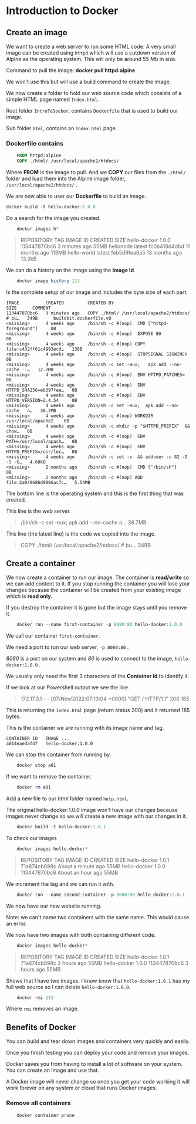 # Introduction to Docker

## Create an image

We want to create a web server to run some HTML code. A very small image can be created using ``httpd`` which will use a cutdown version of Alpine as the operating system. This will only be around 55 Mb in size.

Command to pull the image: **docker pull httpd:alpine** .

We won't use this but will use a build command to create the image.

We now create a folder to hold our web source code which consists of a simple HTML page named ``Index.html``.

Root folder ``IntroToDocker``, contains ``Dockerfile`` that is used to build our image.

Sub folder ``html``, contains an ``Index.html`` page.

### Dockerfile contains

```dockerfile
	FROM httpd:alpine
	COPY ./html/ /usr/local/apache2/htdocs/
```

Where **FROM** is the image to pull.
And we **COPY** our files from the ``./html/`` folder and load them into the Alpine image folder, ``/usr/local/apache2/htdocs/`` .

We are now able to user our **Dockerfile** to build an image.

```powershell
docker build -t hello-docker:1.0.0 .
```

Do a search for the image you created.

```powershell
	docker images h*
```

> REPOSITORY     TAG       IMAGE ID       CREATED         SIZE
> hello-docker   1.0.0     113447870bc6   3 minutes ago   55MB
> hellonode      latest    fc0b418d4dbd   11 months ago   113MB
> hello-world    latest    feb5d9fea6a5   13 months ago   13.3kB

We can do a history on the image using the **Image Id**.

```powershell
	docker image history 113
```

Is the complete setup of our image and includes the byte size of each part.

```text
IMAGE          CREATED         CREATED BY                                      SIZE      COMMENT
113447870bc6   3 minutes ago   COPY ./html/ /usr/local/apache2/htdocs/ # bu…   349B      buildkit.dockerfile.v0
<missing>      4 weeks ago     /bin/sh -c #(nop)  CMD ["httpd-foreground"]     0B
<missing>      4 weeks ago     /bin/sh -c #(nop)  EXPOSE 80                    0B
<missing>      4 weeks ago     /bin/sh -c #(nop) COPY file:c432ff61c4993ecd…   138B
<missing>      4 weeks ago     /bin/sh -c #(nop)  STOPSIGNAL SIGWINCH          0B
<missing>      4 weeks ago     /bin/sh -c set -eux;   apk add --no-cache --…   12.7MB
<missing>      4 weeks ago     /bin/sh -c #(nop)  ENV HTTPD_PATCHES=           0B
<missing>      4 weeks ago     /bin/sh -c #(nop)  ENV HTTPD_SHA256=eb397fee…   0B
<missing>      4 weeks ago     /bin/sh -c #(nop)  ENV HTTPD_VERSION=2.4.54     0B
<missing>      4 weeks ago     /bin/sh -c set -eux;  apk add --no-cache   a…   36.7MB
<missing>      4 weeks ago     /bin/sh -c #(nop) WORKDIR /usr/local/apache2    0B
<missing>      4 weeks ago     /bin/sh -c mkdir -p "$HTTPD_PREFIX"  && chow…   0B
<missing>      4 weeks ago     /bin/sh -c #(nop)  ENV PATH=/usr/local/apach…   0B
<missing>      4 weeks ago     /bin/sh -c #(nop)  ENV HTTPD_PREFIX=/usr/loc…   0B
<missing>      4 weeks ago     /bin/sh -c set -x  && adduser -u 82 -D -S -G…   4.68kB
<missing>      2 months ago    /bin/sh -c #(nop)  CMD ["/bin/sh"]              0B
<missing>      2 months ago    /bin/sh -c #(nop) ADD file:2a949686d9886ac7c…   5.54MB
```

The bottom line is the operating system and this is the first thing that was created.

This line is the web server.

> /bin/sh -c set -eux;  apk add --no-cache   a…   36.7MB

This line (the latest line) is the code we copied into the image.

> COPY ./html/ /usr/local/apache2/htdocs/ # bu…   349B

## Create a container

We now create a container to run our image. The container is **read/write** so we can add content to it. If you stop running the container you will lose your changes because the container will be created from your existing image which is **read only**.

If you destroy the container it is gone but the image stays until you remove it.

```powershell
	docker run --name first-container -p 8080:80 hello-docker:1.0.0
```

We call our container ``first-container``.

We need a port to run our web server, ``-p 8080:80`` .

*8080* is a port on our system and *80* is used to connect to the image, ``hello-docker:1.0.0`` .

We usually only need the first 3 characters of the **Container Id** to identify it.

If we look at our Powershell output we see the line.

> 172.17.0.1 - - [07/Nov/2022:07:13:04 +0000] "GET / HTTP/1.1" 200 185

This is returning the ``Index.html`` page (return status 200) and it returned 185 bytes.

This is the container we are running with its image name and tag.

```text
CONTAINER ID   IMAGE ...
a014eaedaf47   hello-docker:1.0.0 
```

We can stop the container from running by.

```powershell
	docker stop a01
```

If we want to remove the container.

```powershell
	docker rm a01
```

Add a new file to our *html* folder named ``help.html``.

The original hello-docker:1.0.0 image won't have our changes because images never change so we will create a new image with our changes in it.

```powershell
	docker build -t hello-docker:1.0.1 .
```

To check our images

```powershell
	docker images hello-docker*
```
 
> REPOSITORY     TAG       IMAGE ID       CREATED              SIZE
> hello-docker   1.0.1     71a874cb898c   About a minute ago   55MB
> hello-docker   1.0.0     113447870bc6   About an hour ago    55MB

We increment the tag and we can run it with.

```powershell
	docker run --name second-container -p 8080:80 hello-docker:1.0.1
```

We now have our new website running.

Note: we can't name two containers with the same name. This would cause an error.

We now have two images with both containing different code.

```powershell
	docker images hello-docker*
```

> REPOSITORY     TAG       IMAGE ID       CREATED       SIZE
> hello-docker   1.0.1     71a874cb898c   2 hours ago   55MB
> hello-docker   1.0.0     113447870bc6   3 hours ago   55MB

Shows that I have two images. I know know that ``hello-docker:1.0.1`` has my full web source so I can delete ``hello-docker:1.0.0``.

```powershell
	docker rmi 113
```

Where ``rmi`` removes an image.

## Benefits of Docker

You can build and tear down images and containers very quickly and easily.

Once you finish testing you can deploy your code and remove your images.

Docker saves you from having to install a lot of software on your system. You can create an image and use that.

A Docker image will never change so once you get your code working it will work forever on any system or cloud that runs Docker images.

### Remove all containers

```powershell
	docker container prune
```
